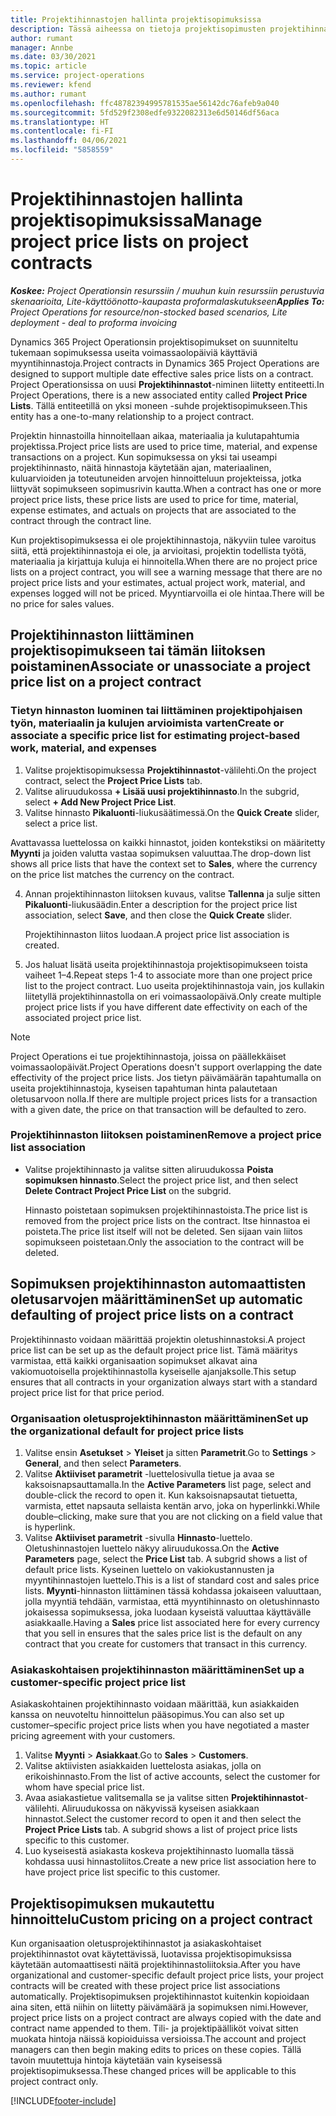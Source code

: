 ```yaml
---
title: Projektihinnastojen hallinta projektisopimuksissa
description: Tässä aiheessa on tietoja projektisopimusten projektihinnastojen hallinnasta.
author: rumant
manager: Annbe
ms.date: 03/30/2021
ms.topic: article
ms.service: project-operations
ms.reviewer: kfend
ms.author: rumant
ms.openlocfilehash: ffc48782394995781535ae56142dc76afeb9a040
ms.sourcegitcommit: 5fd529f2308edfe9322082313e6d50146df56aca
ms.translationtype: HT
ms.contentlocale: fi-FI
ms.lasthandoff: 04/06/2021
ms.locfileid: "5858559"
---
```

# <a name="manage-project-price-lists-on-project-contracts"></a><span data-ttu-id="3287d-103">Projektihinnastojen hallinta projektisopimuksissa</span><span class="sxs-lookup"><span data-stu-id="3287d-103">Manage project price lists on project contracts</span></span>

<span data-ttu-id="3287d-104">_**Koskee:** Project Operationsin resurssiin / muuhun kuin resurssiin perustuvia skenaarioita, Lite-käyttöönotto-kaupasta proformalaskutukseen_</span><span class="sxs-lookup"><span data-stu-id="3287d-104">_**Applies To:** Project Operations for resource/non-stocked based scenarios, Lite deployment - deal to proforma invoicing_</span></span>

<span data-ttu-id="3287d-105">Dynamics 365 Project Operationsin projektisopimukset on suunniteltu tukemaan sopimuksessa useita voimassaolopäiviä käyttäviä myyntihinnastoja.</span><span class="sxs-lookup"><span data-stu-id="3287d-105">Project contracts in Dynamics 365 Project Operations are designed to support multiple date effective sales price lists on a contract.</span></span> <span data-ttu-id="3287d-106">Project Operationsissa on uusi **Projektihinnastot**-niminen liitetty entiteetti.</span><span class="sxs-lookup"><span data-stu-id="3287d-106">In Project Operations, there is a new associated entity called **Project Price Lists**.</span></span> <span data-ttu-id="3287d-107">Tällä entiteetillä on yksi moneen -suhde projektisopimukseen.</span><span class="sxs-lookup"><span data-stu-id="3287d-107">This entity has a one-to-many relationship to a project contract.</span></span>

<span data-ttu-id="3287d-108">Projektin hinnastoilla hinnoitellaan aikaa, materiaalia ja kulutapahtumia projektissa.</span><span class="sxs-lookup"><span data-stu-id="3287d-108">Project price lists are used to price time, material, and expense transactions on a project.</span></span> <span data-ttu-id="3287d-109">Kun sopimuksessa on yksi tai useampi projektihinnasto, näitä hinnastoja käytetään ajan, materiaalinen, kuluarvioiden ja toteutuneiden arvojen hinnoitteluun projekteissa, jotka liittyvät sopimukseen sopimusrivin kautta.</span><span class="sxs-lookup"><span data-stu-id="3287d-109">When a contract has one or more project price lists, these price lists are used to price for time, material, expense estimates, and actuals on projects that are associated to the contract through the contract line.</span></span>

<span data-ttu-id="3287d-110">Kun projektisopimuksessa ei ole projektihinnastoja, näkyviin tulee varoitus siitä, että projektihinnastoja ei ole, ja arvioitasi, projektin todellista työtä, materiaalia ja kirjattuja kuluja ei hinnoitella.</span><span class="sxs-lookup"><span data-stu-id="3287d-110">When there are no project price lists on a project contract, you will see a warning message that there are no project price lists and your estimates, actual project work, material, and expenses logged will not be priced.</span></span> <span data-ttu-id="3287d-111">Myyntiarvoilla ei ole hintaa.</span><span class="sxs-lookup"><span data-stu-id="3287d-111">There will be no price for sales values.</span></span>

## <a name="associate-or-unassociate-a-project-price-list-on-a-project-contract"></a><span data-ttu-id="3287d-112">Projektihinnaston liittäminen projektisopimukseen tai tämän liitoksen poistaminen</span><span class="sxs-lookup"><span data-stu-id="3287d-112">Associate or unassociate a project price list on a project contract</span></span>

### <a name="create-or-associate-a-specific-price-list-for-estimating-project-based-work-material-and-expenses"></a><span data-ttu-id="3287d-113">Tietyn hinnaston luominen tai liittäminen projektipohjaisen työn, materiaalin ja kulujen arvioimista varten</span><span class="sxs-lookup"><span data-stu-id="3287d-113">Create or associate a specific price list for estimating project-based work, material, and expenses</span></span>

1. <span data-ttu-id="3287d-114">Valitse projektisopimuksessa **Projektihinnastot**-välilehti.</span><span class="sxs-lookup"><span data-stu-id="3287d-114">On the project contract, select the **Project Price Lists** tab.</span></span>
2. <span data-ttu-id="3287d-115">Valitse aliruudukossa **+ Lisää uusi projektihinnasto**.</span><span class="sxs-lookup"><span data-stu-id="3287d-115">In the subgrid, select **+ Add New Project Price List**.</span></span>
3. <span data-ttu-id="3287d-116">Valitse hinnasto **Pikaluonti**-liukusäätimessä.</span><span class="sxs-lookup"><span data-stu-id="3287d-116">On the **Quick Create** slider, select a price list.</span></span> 

  <span data-ttu-id="3287d-117">Avattavassa luettelossa on kaikki hinnastot, joiden kontekstiksi on määritetty **Myynti** ja joiden valutta vastaa sopimuksen valuuttaa.</span><span class="sxs-lookup"><span data-stu-id="3287d-117">The drop-down list shows all price lists that have the context set to **Sales**, where the currency on the price list matches the currency on the contract.</span></span>
  
4. <span data-ttu-id="3287d-118">Annan projektihinnaston liitoksen kuvaus, valitse **Tallenna** ja sulje sitten **Pikaluonti**-liukusäädin.</span><span class="sxs-lookup"><span data-stu-id="3287d-118">Enter a description for the project price list association, select **Save**, and then close the **Quick Create** slider.</span></span>

   <span data-ttu-id="3287d-119">Projektihinnaston liitos luodaan.</span><span class="sxs-lookup"><span data-stu-id="3287d-119">A project price list association is created.</span></span>
   
5. <span data-ttu-id="3287d-120">Jos haluat lisätä useita projektihinnastoja projektisopimukseen toista vaiheet 1–4.</span><span class="sxs-lookup"><span data-stu-id="3287d-120">Repeat steps 1-4 to associate more than one project price list to the project contract.</span></span> <span data-ttu-id="3287d-121">Luo useita projektihinnastoja vain, jos kullakin liitetyllä projektihinnastolla on eri voimassaolopäivä.</span><span class="sxs-lookup"><span data-stu-id="3287d-121">Only create multiple project price lists if you have different date effectivity on each of the associated project price list.</span></span>

> [!NOTE]
> <span data-ttu-id="3287d-122">Project Operations ei tue projektihinnastoja, joissa on päällekkäiset voimassaolopäivät.</span><span class="sxs-lookup"><span data-stu-id="3287d-122">Project Operations doesn't support overlapping the date effectivity of the project price lists.</span></span> <span data-ttu-id="3287d-123">Jos tietyn päivämäärän tapahtumalla on useita projektihinnastoja, kyseisen tapahtuman hinta palautetaan oletusarvoon nolla.</span><span class="sxs-lookup"><span data-stu-id="3287d-123">If there are multiple project prices lists for a transaction with a given date, the price on that transaction will be defaulted to zero.</span></span>

### <a name="remove-a-project-price-list-association"></a><span data-ttu-id="3287d-124">Projektihinnaston liitoksen poistaminen</span><span class="sxs-lookup"><span data-stu-id="3287d-124">Remove a project price list association</span></span>

- <span data-ttu-id="3287d-125">Valitse projektihinnasto ja valitse sitten aliruudukossa **Poista sopimuksen hinnasto**.</span><span class="sxs-lookup"><span data-stu-id="3287d-125">Select the project price list, and then select **Delete Contract Project Price List** on the subgrid.</span></span> 

  <span data-ttu-id="3287d-126">Hinnasto poistetaan sopimuksen projektihinnastoista.</span><span class="sxs-lookup"><span data-stu-id="3287d-126">The price list is removed from the project price lists on the contract.</span></span> <span data-ttu-id="3287d-127">Itse hinnastoa ei poisteta.</span><span class="sxs-lookup"><span data-stu-id="3287d-127">The price list itself will not be deleted.</span></span> <span data-ttu-id="3287d-128">Sen sijaan vain liitos sopimukseen poistetaan.</span><span class="sxs-lookup"><span data-stu-id="3287d-128">Only the association to the contract will be deleted.</span></span>

## <a name="set-up-automatic-defaulting-of-project-price-lists-on-a-contract"></a><span data-ttu-id="3287d-129">Sopimuksen projektihinnaston automaattisten oletusarvojen määrittäminen</span><span class="sxs-lookup"><span data-stu-id="3287d-129">Set up automatic defaulting of project price lists on a contract</span></span>

<span data-ttu-id="3287d-130">Projektihinnasto voidaan määrittää projektin oletushinnastoksi.</span><span class="sxs-lookup"><span data-stu-id="3287d-130">A project price list can be set up as the default project price list.</span></span> <span data-ttu-id="3287d-131">Tämä määritys varmistaa, että kaikki organisaation sopimukset alkavat aina vakiomuotoisella projektihinnastolla kyseiselle ajanjaksolle.</span><span class="sxs-lookup"><span data-stu-id="3287d-131">This setup ensures that all contracts in your organization always start with a standard project price list for that price period.</span></span>

### <a name="set-up-the-organizational-default-for-project-price-lists"></a><span data-ttu-id="3287d-132">Organisaation oletusprojektihinnaston määrittäminen</span><span class="sxs-lookup"><span data-stu-id="3287d-132">Set up the organizational default for project price lists</span></span>

1. <span data-ttu-id="3287d-133">Valitse ensin **Asetukset** > **Yleiset** ja sitten **Parametrit**.</span><span class="sxs-lookup"><span data-stu-id="3287d-133">Go to **Settings** > **General**, and then select **Parameters**.</span></span>
2. <span data-ttu-id="3287d-134">Valitse **Aktiiviset parametrit** -luettelosivulla tietue ja avaa se kaksoisnapsauttamalla.</span><span class="sxs-lookup"><span data-stu-id="3287d-134">In the **Active Parameters** list page, select and double-click the record to open it.</span></span> <span data-ttu-id="3287d-135">Kun kaksoisnapsautat tietuetta, varmista, ettet napsauta sellaista kentän arvo, joka on hyperlinkki.</span><span class="sxs-lookup"><span data-stu-id="3287d-135">While double–clicking, make sure that you are not clicking on a field value that is hyperlink.</span></span> 
3. <span data-ttu-id="3287d-136">Valitse **Aktiiviset parametrit** -sivulla **Hinnasto**-luettelo. Oletushinnastojen luettelo näkyy aliruudukossa.</span><span class="sxs-lookup"><span data-stu-id="3287d-136">On the **Active Parameters** page, select the **Price List** tab. A subgrid shows a list of default price lists.</span></span> <span data-ttu-id="3287d-137">Kyseinen luettelo on vakiokustannusten ja myyntihinnastojen luettelo.</span><span class="sxs-lookup"><span data-stu-id="3287d-137">This is a list of standard cost and sales price lists.</span></span> <span data-ttu-id="3287d-138">**Myynti**-hinnaston liittäminen tässä kohdassa jokaiseen valuuttaan, jolla myyntiä tehdään, varmistaa, että myyntihinnasto on oletushinnasto jokaisessa sopimuksessa, joka luodaan kyseistä valuuttaa käyttävälle asiakkaalle.</span><span class="sxs-lookup"><span data-stu-id="3287d-138">Having a **Sales** price list associated here for every currency that you sell in ensures that the sales price list is the default on any contract that you create for customers that transact in this currency.</span></span>

### <a name="set-up-a-customer-specific-project-price-list"></a><span data-ttu-id="3287d-139">Asiakaskohtaisen projektihinnaston määrittäminen</span><span class="sxs-lookup"><span data-stu-id="3287d-139">Set up a customer-specific project price list</span></span>

<span data-ttu-id="3287d-140">Asiakaskohtainen projektihinnasto voidaan määrittää, kun asiakkaiden kanssa on neuvoteltu hinnoittelun pääsopimus.</span><span class="sxs-lookup"><span data-stu-id="3287d-140">You can also set up customer–specific project price lists when you have negotiated a master pricing agreement with your customers.</span></span>

1. <span data-ttu-id="3287d-141">Valitse **Myynti** > **Asiakkaat**.</span><span class="sxs-lookup"><span data-stu-id="3287d-141">Go to **Sales** > **Customers**.</span></span>
2. <span data-ttu-id="3287d-142">Valitse aktiivisten asiakkaiden luettelosta asiakas, jolla on erikoishinnasto.</span><span class="sxs-lookup"><span data-stu-id="3287d-142">From the list of active accounts, select the customer for whom have special price list.</span></span>
3. <span data-ttu-id="3287d-143">Avaa asiakastietue valitsemalla se ja valitse sitten **Projektihinnastot**-välilehti. Aliruudukossa on näkyvissä kyseisen asiakkaan hinnastot.</span><span class="sxs-lookup"><span data-stu-id="3287d-143">Select the customer record to open it and then select the **Project Price Lists** tab. A subgrid shows a list of project price lists specific to this customer.</span></span> 
4. <span data-ttu-id="3287d-144">Luo kyseisestä asiakasta koskeva projektihinnasto luomalla tässä kohdassa uusi hinnastoliitos.</span><span class="sxs-lookup"><span data-stu-id="3287d-144">Create a new price list association here to have project price list specific to this customer.</span></span>

## <a name="custom-pricing-on-a-project-contract"></a><span data-ttu-id="3287d-145">Projektisopimuksen mukautettu hinnoittelu</span><span class="sxs-lookup"><span data-stu-id="3287d-145">Custom pricing on a project contract</span></span>

<span data-ttu-id="3287d-146">Kun organisaation oletusprojektihinnastot ja asiakaskohtaiset projektihinnastot ovat käytettävissä, luotavissa projektisopimuksissa käytetään automaattisesti näitä projektihinnastoliitoksia.</span><span class="sxs-lookup"><span data-stu-id="3287d-146">After you have organizational and customer-specific default project price lists, your project contracts will be created with these project price list associations automatically.</span></span> <span data-ttu-id="3287d-147">Projektisopimuksen projektihinnastot kuitenkin kopioidaan aina siten, että niihin on liitetty päivämäärä ja sopimuksen nimi.</span><span class="sxs-lookup"><span data-stu-id="3287d-147">However, project price lists on a project contract are always copied with the date and contract name appended to them.</span></span> <span data-ttu-id="3287d-148">Tili- ja projektipäälliköt voivat sitten muokata hintoja näissä kopioiduissa versioissa.</span><span class="sxs-lookup"><span data-stu-id="3287d-148">The account and project managers can then begin making edits to prices on these copies.</span></span> <span data-ttu-id="3287d-149">Tällä tavoin muutettuja hintoja käytetään vain kyseisessä projektisopimuksessa.</span><span class="sxs-lookup"><span data-stu-id="3287d-149">These changed prices will be applicable to this project contract only.</span></span>


[!INCLUDE[footer-include](../includes/footer-banner.md)]
